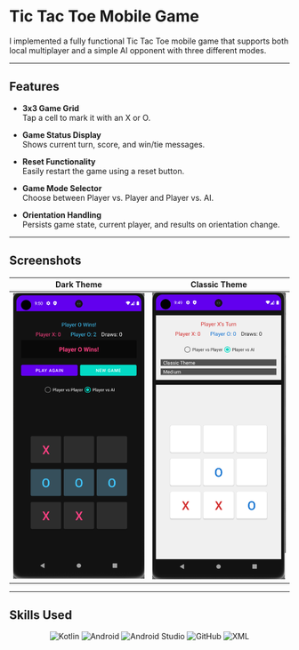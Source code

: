 # Tic Tac Toe Mobile Game

I implemented a fully functional Tic Tac Toe mobile game that supports both local multiplayer and a simple AI opponent with three different modes.

---

## Features

- **3x3 Game Grid**  
  Tap a cell to mark it with an X or O.
  
- **Game Status Display**  
  Shows current turn, score, and win/tie messages.

- **Reset Functionality**  
  Easily restart the game using a reset button.

- **Game Mode Selector**  
  Choose between Player vs. Player and Player vs. AI.

- **Orientation Handling**  
  Persists game state, current player, and results on orientation change.

---

## Screenshots

| Dark Theme                                          | Classic Theme                                          |
|:---------------------------------------------------:|:------------------------------------------------------:|
| ![Dark Theme](screenshots/Screenshot%202025-04-11%20095010.png) | ![Classic Theme](screenshots/Screenshot%202025-04-11%20094920.png) |

---

## Skills Used

<p align="center">
  <img src="https://img.shields.io/badge/Kotlin-0095D5?style=flat&logo=kotlin&logoColor=white" alt="Kotlin" height="32"/>
  <img src="https://img.shields.io/badge/Android-3DDC84?style=flat&logo=android&logoColor=white" alt="Android" height="32"/>
  <img src="https://img.shields.io/badge/Android_Studio-2C8EBB?style=flat&logo=androidstudio&logoColor=white" alt="Android Studio" height="32"/>
  <img src="https://img.shields.io/badge/GitHub-181717?style=flat&logo=github&logoColor=white" alt="GitHub" height="32"/>
  <img src="https://img.shields.io/badge/XML-00599C?style=flat&logo=xml&logoColor=white" alt="XML" height="32"/>
</p>
